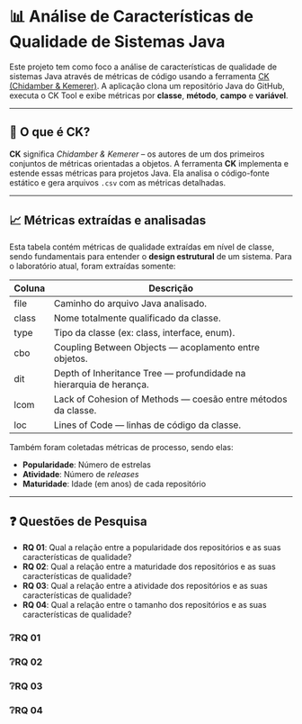 # 📊 Análise de Características de Qualidade de Sistemas Java

Este projeto tem como foco a análise de características de qualidade de sistemas Java através de métricas de código usando a ferramenta [CK (Chidamber & Kemerer)](https://github.com/mauricioaniche/ck). A aplicação clona um repositório Java do GitHub, executa o CK Tool e exibe métricas por **classe**, **método**, **campo** e **variável**.

---

## 🧠 O que é CK?

**CK** significa *Chidamber & Kemerer* – os autores de um dos primeiros conjuntos de métricas orientadas a objetos. A ferramenta **CK** implementa e estende essas métricas para projetos Java. Ela analisa o código-fonte estático e gera arquivos `.csv` com as métricas detalhadas.

---

## 📈 Métricas extraídas e analisadas

Esta tabela contém métricas de qualidade extraídas em nível de classe, sendo fundamentais para entender o **design estrutural** de um sistema. Para o laboratório atual, foram extraídas somente:


| Coluna                   | Descrição                                                                 |
|--------------------------|---------------------------------------------------------------------------|
| file                     | Caminho do arquivo Java analisado.                                       |
| class                    | Nome totalmente qualificado da classe.                                   |
| type                     | Tipo da classe (ex: class, interface, enum).                             |
| cbo                      | Coupling Between Objects — acoplamento entre objetos.                    |
| dit                      | Depth of Inheritance Tree — profundidade na hierarquia de herança.       |
| lcom                     | Lack of Cohesion of Methods — coesão entre métodos da classe.            |
| loc                      | Lines of Code — linhas de código da classe.                              |

Também foram coletadas métricas de processo, sendo elas:

- **Popularidade**: Número de estrelas
- **Atividade**: Número de *releases*
- **Maturidade**: Idade (em anos) de cada repositório

---

## ❓ Questões de Pesquisa

- **RQ 01**: Qual a relação entre a popularidade dos repositórios e as suas características de qualidade?
- **RQ 02**: Qual a relação entre a maturidade dos repositórios e as suas características de qualidade?
- **RQ 03**: Qual a relação entre a atividade dos repositórios e as suas características de qualidade?
- **RQ 04**: Qual a relação entre o tamanho dos repositórios e as suas características de qualidade?

### ❔RQ 01



### ❔RQ 02



### ❔RQ 03



### ❔RQ 04

